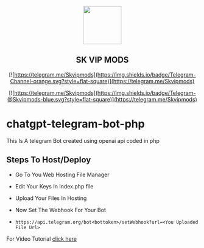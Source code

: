 <p align='center'><img style="height:100px;width:100px" src="icon.png" ></p>

<h2 align='center'>SK VIP MODS</h2>

<div align="center">

[![https://telegram.me/Skvipmods](https://img.shields.io/badge/Telegram-Channel-orange.svg?style=flat-square)](https://telegram.me/Skvipmods)

[![https://telegram.me/Skvipmods](https://img.shields.io/badge/Telegram-@Skvipmods-blue.svg?style=flat-square)](https://telegram.me/Skvipmods)

</div>

# chatgpt-telegram-bot-php

This Is A telegram Bot created using openai api coded in php 

## Steps To Host/Deploy

 - Go To You Web Hosting File Manager

- Edit Your Keys In Index.php file

- Upload Your Files In Hosting

- Now Set The Webhook For Your Bot

- ```https://api.telegram.org/bot<bottoken>/setWebhook?url=<You Uploaded File Url>```

For Video Tutorial <a href="https://t.me/Skvipmods">click here</a>

